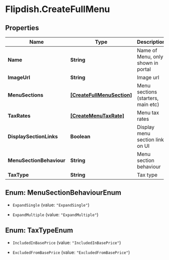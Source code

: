 # Flipdish.CreateFullMenu

## Properties

Name | Type | Description | Notes
------------ | ------------- | ------------- | -------------
**Name** | **String** | Name of Menu, only shown in portal | [optional] 
**ImageUrl** | **String** | Image url | [optional] 
**MenuSections** | [**[CreateFullMenuSection]**](CreateFullMenuSection.md) | Menu sections (starters, main etc) | [optional] 
**TaxRates** | [**[CreateMenuTaxRate]**](CreateMenuTaxRate.md) | Menu tax rates | [optional] 
**DisplaySectionLinks** | **Boolean** | Display menu section link on UI | [optional] 
**MenuSectionBehaviour** | **String** | Menu section behaviour | [optional] 
**TaxType** | **String** | Tax type | [optional] 



## Enum: MenuSectionBehaviourEnum


* `ExpandSingle` (value: `"ExpandSingle"`)

* `ExpandMultiple` (value: `"ExpandMultiple"`)





## Enum: TaxTypeEnum


* `IncludedInBasePrice` (value: `"IncludedInBasePrice"`)

* `ExcludedFromBasePrice` (value: `"ExcludedFromBasePrice"`)




